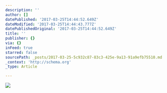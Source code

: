 ```yaml
---
description: ''
author: []
datePublished: '2017-03-25T14:44:52.649Z'
dateModified: '2017-03-25T14:44:43.777Z'
datePublishedOriginal: '2017-03-25T14:44:52.649Z'
title: ''
publisher: {}
via: {}
inFeed: true
starred: false
sourcePath: _posts/2017-03-25-5c932c87-83c3-425e-9a13-91a9efb75510.md
_context: 'http://schema.org'
_type: Article

---
```

![](https://the-grid-user-content.s3-us-west-2.amazonaws.com/b7cfde0f-913d-4193-8ce1-7b8b5820619b.jpg)